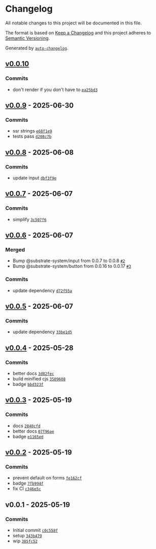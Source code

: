 # Changelog

All notable changes to this project will be documented in this file.

The format is based on [Keep a Changelog](https://keepachangelog.com/en/1.0.0/)
and this project adheres to [Semantic Versioning](https://semver.org/spec/v2.0.0.html).

Generated by [`auto-changelog`](https://github.com/CookPete/auto-changelog).

## [v0.0.10](https://github.com/substrate-system/email/compare/v0.0.9...v0.0.10)

### Commits

- don't render if you don't have to [`ea25bd3`](https://github.com/substrate-system/email/commit/ea25bd3cc92ac7dc4dbbc9714eb8da75d928ac33)

## [v0.0.9](https://github.com/substrate-system/email/compare/v0.0.8...v0.0.9) - 2025-06-30

### Commits

- ssr strings [`e68f1e9`](https://github.com/substrate-system/email/commit/e68f1e9cf2ef195d2a0682841ec121396f6075db)
- tests pass [`d208c7b`](https://github.com/substrate-system/email/commit/d208c7ba212207df8f2004c14b9d6aac061a1966)

## [v0.0.8](https://github.com/substrate-system/email/compare/v0.0.7...v0.0.8) - 2025-06-08

### Commits

- update input [`dbf3f9e`](https://github.com/substrate-system/email/commit/dbf3f9ea41aa07ab7f7ae23d29b39cbed3f6648a)

## [v0.0.7](https://github.com/substrate-system/email/compare/v0.0.6...v0.0.7) - 2025-06-07

### Commits

- simplify [`3c507f6`](https://github.com/substrate-system/email/commit/3c507f651428e7103f67f943f8a213364e210bf2)

## [v0.0.6](https://github.com/substrate-system/email/compare/v0.0.5...v0.0.6) - 2025-06-07

### Merged

- Bump @substrate-system/input from 0.0.7 to 0.0.8 [`#2`](https://github.com/substrate-system/email/pull/2)
- Bump @substrate-system/button from 0.0.16 to 0.0.17 [`#3`](https://github.com/substrate-system/email/pull/3)

### Commits

- update dependency [`d72f55a`](https://github.com/substrate-system/email/commit/d72f55a6ece1e096ac294df9cde5285d6179b215)

## [v0.0.5](https://github.com/substrate-system/email/compare/v0.0.4...v0.0.5) - 2025-06-07

### Commits

- update dependency [`33be1d5`](https://github.com/substrate-system/email/commit/33be1d58a0ee3e36143653892297d9f198bcf281)

## [v0.0.4](https://github.com/substrate-system/email/compare/v0.0.3...v0.0.4) - 2025-05-28

### Commits

- better docs [`3d82fec`](https://github.com/substrate-system/email/commit/3d82fecbbee27f27f4e81e850a254a6ab14d742a)
- build minified cjs [`3509608`](https://github.com/substrate-system/email/commit/3509608dc6baf277395bf313e639482a5ccd2a9e)
- badge [`bbd323f`](https://github.com/substrate-system/email/commit/bbd323f8df69b47dc73867ea424a5cf81ad6c312)

## [v0.0.3](https://github.com/substrate-system/email/compare/v0.0.2...v0.0.3) - 2025-05-19

### Commits

- docs [`2840cfd`](https://github.com/substrate-system/email/commit/2840cfd5f6776218a579a3c11456f15b82a13ba8)
- better docs [`07f96ae`](https://github.com/substrate-system/email/commit/07f96ae3f1ef5b13f007887a20481474cf5caf7a)
- badge [`e1165ed`](https://github.com/substrate-system/email/commit/e1165ed8d1a7a25ec6c3d02e9f41d05ec7975be7)

## [v0.0.2](https://github.com/substrate-system/email/compare/v0.0.1...v0.0.2) - 2025-05-19

### Commits

- prevent default on forms [`fe162cf`](https://github.com/substrate-system/email/commit/fe162cf74583644bec85ac14d408d97b24703eb4)
- badge [`7fb994f`](https://github.com/substrate-system/email/commit/7fb994f4d95a3f55917aa21de33f30e7a8ebe840)
- fix CI [`c346e5c`](https://github.com/substrate-system/email/commit/c346e5ca9fa04487a0e47fa3eceaa46e067a90bb)

## v0.0.1 - 2025-05-19

### Commits

- Initial commit [`c0c558f`](https://github.com/substrate-system/email/commit/c0c558f9ddcc850cf239a2020f9c88287cacc33a)
- setup [`343b479`](https://github.com/substrate-system/email/commit/343b479ad8ccfecde5f8fcb34700395c5afc2fdd)
- wip [`385fc52`](https://github.com/substrate-system/email/commit/385fc52cd01cef28d1bedc267d74371efa3be713)
